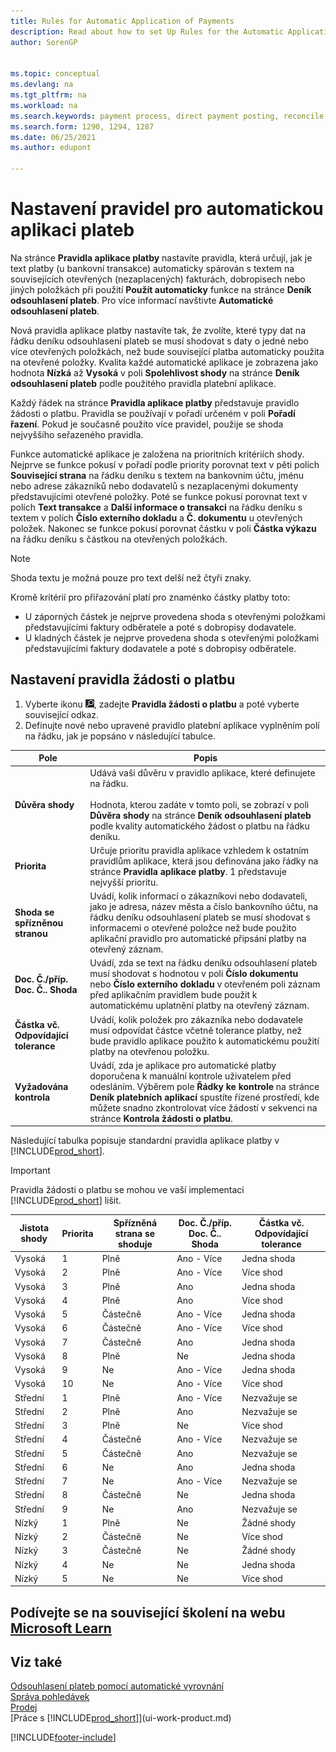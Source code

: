 ```yaml
---
title: Rules for Automatic Application of Payments
description: Read about how to set Up Rules for the Automatic Application of Payments on the Payment Application Rules page.
author: SorenGP


ms.topic: conceptual
ms.devlang: na
ms.tgt_pltfrm: na
ms.workload: na
ms.search.keywords: payment process, direct payment posting, reconcile payment, expenses, cash receipts
ms.search.form: 1290, 1294, 1287
ms.date: 06/25/2021
ms.author: edupont

---
```

# Nastavení pravidel pro automatickou aplikaci plateb

Na stránce **Pravidla aplikace platby** nastavíte pravidla, která určují, jak je text platby (u bankovní transakce) automaticky spárován s textem na souvisejících otevřených (nezaplacených) fakturách, dobropisech nebo jiných položkách při použití **Použít automaticky** funkce na stránce **Deník odsouhlasení plateb**. Pro více informací navštivte **Automatické odsouhlasení plateb**.

Nová pravidla aplikace platby nastavíte tak, že zvolíte, které typy dat na řádku deníku odsouhlasení plateb se musí shodovat s daty o jedné nebo více otevřených položkách, než bude související platba automaticky použita na otevřené položky. Kvalita každé automatické aplikace je zobrazena jako hodnota **Nízká** až **Vysoká** v poli **Spolehlivost shody** na stránce **Deník odsouhlasení plateb** podle použitého pravidla platební aplikace.

Každý řádek na stránce **Pravidla aplikace platby** představuje pravidlo žádosti o platbu. Pravidla se používají v pořadí určeném v poli **Pořadí řazení**. Pokud je současně použito více pravidel, použije se shoda nejvyššího seřazeného pravidla.

Funkce automatické aplikace je založena na prioritních kritériích shody. Nejprve se funkce pokusí v pořadí podle priority porovnat text v pěti polích **Související strana** na řádku deníku s textem na bankovním účtu, jménu nebo adrese zákazníků nebo dodavatelů s nezaplacenými dokumenty představujícími otevřené položky. Poté se funkce pokusí porovnat text v polích **Text transakce** a **Další informace o transakci** na řádku deníku s textem v polích **Číslo externího dokladu** a **Č. dokumentu** u otevřených položek. Nakonec se funkce pokusí porovnat částku v poli **Částka výkazu** na řádku deníku s částkou na otevřených položkách.

> [!NOTE]
> Shoda textu je možná pouze pro text delší než čtyři znaky.

Kromě kritérií pro přiřazování platí pro znaménko částky platby toto:

- U záporných částek je nejprve provedena shoda s otevřenými položkami představujícími faktury odběratele a poté s dobropisy dodavatele.
- U kladných částek je nejprve provedena shoda s otevřenými položkami představujícími faktury dodavatele a poté s dobropisy odběratele.

## Nastavení pravidla žádosti o platbu
1. Vyberte ikonu ![Žárovky, která otevře funkci Řekněte mi.](media/ui-search/search_small.png " Řekněte mi, co chcete udělat"), zadejte **Pravidla žádosti o platbu** a poté vyberte související odkaz.
2. Definujte nové nebo upravené pravidlo platební aplikace vyplněním polí na řádku, jak je popsáno v následující tabulce.

|Pole|Popis|
|-|-|
|**Důvěra shody**|Udává vaši důvěru v pravidlo aplikace, které definujete na řádku. <br /></br>Hodnota, kterou zadáte v tomto poli, se zobrazí v poli **Důvěra shody** na stránce **Deník odsouhlasení plateb** podle kvality automatického žádost o platbu na řádku deníku.|
|**Priorita**|Určuje prioritu pravidla aplikace vzhledem k ostatním pravidlům aplikace, která jsou definována jako řádky na stránce **Pravidla aplikace platby**. 1 představuje nejvyšší prioritu.|
|**Shoda se spřízněnou stranou**|Uvádí, kolik informací o zákazníkovi nebo dodavateli, jako je adresa, název města a číslo bankovního účtu, na řádku deníku odsouhlasení plateb se musí shodovat s informacemi o otevřené položce než bude použito aplikační pravidlo pro automatické připsání platby na otevřený záznam.|
|**Doc. Č./příp. Doc. Č.. Shoda**|Uvádí, zda se text na řádku deníku odsouhlasení plateb musí shodovat s hodnotou v poli **Číslo dokumentu** nebo **Číslo externího dokladu** v otevřeném poli záznam před aplikačním pravidlem bude použit k automatickému uplatnění platby na otevřený záznam.|
|**Částka vč. Odpovídající tolerance**|Uvádí, kolik položek pro zákazníka nebo dodavatele musí odpovídat částce včetně tolerance platby, než bude pravidlo aplikace použito k automatickému použití platby na otevřenou položku.|
|**Vyžadována kontrola**|Uvádí, zda je aplikace pro automatické platby doporučena k manuální kontrole uživatelem před odesláním. Výběrem pole **Řádky ke kontrole** na stránce **Deník platebních aplikací** spustíte řízené prostředí, kde můžete snadno zkontrolovat více žádostí v sekvenci na stránce **Kontrola žádosti o platbu**.|

Následující tabulka popisuje standardní pravidla aplikace platby v [!INCLUDE[prod_short](includes/prod_short.md)].

> [!Important]
> Pravidla žádosti o platbu se mohou ve vaší implementaci [!INCLUDE[prod_short](includes/prod_short.md)] lišit.

| Jistota shody | Priorita | Spřízněná strana se shoduje | Doc. Č./příp. Doc. Č.. Shoda | Částka vč. Odpovídající tolerance |
|------------------|----------|-----------------------|--------------------------------|--------------------------------|
| Vysoká | 1 | Plně | Ano - Více | Jedna shoda |
| Vysoká | 2 | Plně | Ano - Více | Více shod |
| Vysoká | 3 | Plně | Ano | Jedna shoda |
| Vysoká | 4 | Plně | Ano | Více shod |
| Vysoká | 5 | Částečně | Ano - Více | Jedna shoda |
| Vysoká | 6 | Částečně | Ano - Více | Více shod |
| Vysoká | 7 | Částečně | Ano | Jedna shoda |
| Vysoká | 8 | Plně | Ne | Jedna shoda |
| Vysoká | 9 | Ne | Ano - Více | Jedna shoda |
| Vysoká | 10 | Ne | Ano - Více | Více shod |
| Střední | 1 | Plně | Ano - Více | Nezvažuje se |
| Střední | 2 | Plně | Ano | Nezvažuje se |
| Střední | 3 | Plně | Ne | Více shod |
| Střední | 4 | Částečně | Ano - Více | Nezvažuje se |
| Střední | 5 | Částečně | Ano | Nezvažuje se |
| Střední | 6 | Ne | Ano | Jedna shoda |
| Střední | 7 | Ne | Ano - Více | Nezvažuje se |
| Střední | 8 | Částečně | Ne | Jedna shoda |
| Střední | 9 | Ne | Ano | Nezvažuje se |
| Nízký | 1 | Plně | Ne | Žádné shody |
| Nízký | 2 | Částečně | Ne | Více shod |
| Nízký | 3 | Částečně | Ne | Žádné shody |
| Nízký | 4 | Ne | Ne | Jedna shoda |
| Nízký | 5 | Ne | Ne | Více shod |

## Podívejte se na související školení na webu [Microsoft Learn](/learn/modules/reconciliation-journals-dynamics-365-business-central/index)

## Viz také
[Odsouhlasení plateb pomocí automatické vyrovnání](receivables-how-reconcile-payments-auto-application.md)    
[Správa pohledávek](receivables-manage-receivables.md)    
[Prodej](sales-manage-sales.md)    
[Práce s [!INCLUDE[prod_short](includes/prod_short.md)]](ui-work-product.md)


[!INCLUDE[footer-include](includes/footer-banner.md)]